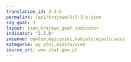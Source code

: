 ```yaml
---
translation_id: 3-3-b
permalink: /api/krajowe/3/3-3-b.json
sdg_goal: 3
layout: json_krajowe_goal_indicator
indicator: "3.3.b"
zmienne: ogółem,mężczyźni,kobiety;miasto,wieś
kategorie: wg płci,miasto/wieś
source_url: www.stat.gov.pl
---
```


